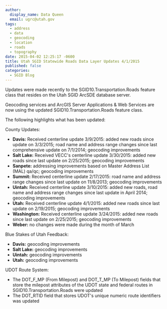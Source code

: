 ```yaml
---
author:
  display_name: Data Queen
  email: ugrc@utah.gov
tags:
  - address
  - data
  - geocoding
  - location
  - roads
  - topography
date: 2015-04-02 12:25:17 -0600
title: Utah SGID Statewide Roads Data Layer Updates 4/1/2015
published: false
categories:
  - SGID Blog
---
```

Updates were made recently to the SGID10.Transportation.Roads feature class that resides on the Utah SGID ArcSDE database server.

Geocoding services and ArcGIS Server Applications & Web Services are now using the updated SGID10.Transportation.Roads feature class.

The following highlights what has been updated:

County Updates:

- **Davis:** Received centerline update 3/9/2015: added new roads since update on 3/3/2015; road name and address range changes since last comprehensive update on 7/1/2014; geocoding improvements
- **Salt Lake:** Received VECC's centerline update 3/30/2015: added new roads since last update on 2/25/2015; geocoding improvements
- **Sanpete:** addressing improvements based on Master Address List (MAL) qa/qc; geocoding improvements
- **Summit:** Received centerline update 2/17/2015: road name and address range changes since last update on 11/8/2013; geocoding improvements
- **Uintah:** Received centerline update 3/10/2015: added new roads, road name and address range changes since last update in April 2014; geocoding improvements
- **Utah:** Received centerline update 4/1/2015: added new roads since last update on 2/19/2015; geocoding improvements
- **Washington:** Received centerline update 3/24/2015: added new roads since last update on 2/25/2015; geocoding improvements
- **Weber:** no changes were made during the month of March

Blue Stakes of Utah Feedback:

- **Davis:** geocoding improvements
- **Salt Lake:** geocoding improvements
- **Uintah:** geocoding improvements
- **Utah:** geocoding improvements

UDOT Route System:

- The DOT\_F\_MP (From Milepost) and DOT\_T\_MP (To Milepost) fields that store the milepost attributes of the UDOT state and federal routes in SGID10.Transportation.Roads were updated
- The DOT_RTID field that stores UDOT's unique numeric route identifiers was updated

